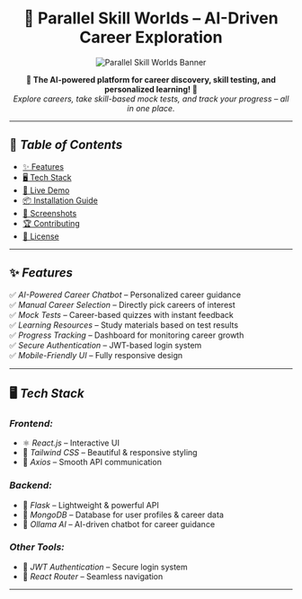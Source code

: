 <h1 align="center">🚀 Parallel Skill Worlds – AI-Driven Career Exploration</h1>

<p align="center">
  <img src="https://via.placeholder.com/1000x400?text=Parallel+Skill+Worlds" alt="Parallel Skill Worlds Banner">
</p>

<p align="center">
  <b>🌟 The AI-powered platform for career discovery, skill testing, and personalized learning! 🌟</b><br>
  <i>Explore careers, take skill-based mock tests, and track your progress – all in one place.</i>
</p>

---

## 📌 *Table of Contents*
- [✨ Features](#-features)
- [🖥️ Tech Stack](#️-tech-stack)
- [🚀 Live Demo](#-live-demo)
- [📦 Installation Guide](#-installation-guide)
- [📸 Screenshots](#-screenshots)
- [🏆 Contributing](#-contributing)
- [📜 License](#-license)

---

## ✨ *Features*
✅ *AI-Powered Career Chatbot* – Personalized career guidance  
✅ *Manual Career Selection* – Directly pick careers of interest  
✅ *Mock Tests* – Career-based quizzes with instant feedback  
✅ *Learning Resources* – Study materials based on test results  
✅ *Progress Tracking* – Dashboard for monitoring career growth  
✅ *Secure Authentication* – JWT-based login system  
✅ *Mobile-Friendly UI* – Fully responsive design  

---

## 🖥️ *Tech Stack*
### *Frontend:*
- ⚛️ *React.js* – Interactive UI  
- 🎨 *Tailwind CSS* – Beautiful & responsive styling  
- 🔄 *Axios* – Smooth API communication  

### *Backend:*
- 🐍 *Flask* – Lightweight & powerful API  
- 🏪 *MongoDB* – Database for user profiles & career data  
- 🤖 *Ollama AI* – AI-driven chatbot for career guidance  

### *Other Tools:*
- 🔐 *JWT Authentication* – Secure login system  
- 🔄 *React Router* – Seamless navigation  

---
